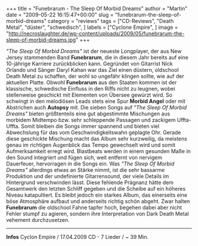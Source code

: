 +++
title = "Funebrarum - The Sleep Of Morbid Dreams"
author = "Martin"
date = "2009-05-22 16:15:47+00:00"
slug = "funebrarum-the-sleep-of-morbid-dreams"
category = "reviews"
tags = ["CD-Reviews", "Death Metal", "düster", "schwedisch", ]
labels = ["Cyclone Empire", ]
image = "http://necroslaughter.de/wp-content/uploads/2009/05/funebrarum-the-sleep-of-morbid-dreams.jpg"
+++

_"The Sleep Of Morbid Dreams"_ ist der neueste Longplayer, der aus New Jersey stammenden Band **Funebrarum**, die in diesem Jahr bereits auf eine 10-jährige Karriere zurückblicken kann. Gegründet von Gitarrist Nick Orlando und Sänger Daryl Kahan war das Ziel einen düstern, oldschool Death Metal zu schaffen, der wohl so ungefähr klingen sollte, wie auf der aktuellen Platte.
Obwohl **Funebrarum** aus den Staaten kommen ist der klassische, schwedische Einfluss in den Riffs nicht zu leugnen, wobei stellenweise geschickt mit Elementen von Übersee gewürzt wird. So schwingt in den melodiösen Leads stets eine Spur **Morbid Angel** oder mit Abstrichen auch **Autopsy** mit.
Die sieben Songs auf _"The Sleep Of Morbid Dreams"_ bieten größtenteils eine gut abgestimmte Mischungen aus morbidem Midtempo bzw. sehr schleppende Passagen und zackigem Uffta-Uffta. Somit bleiben die Songs immer spannend und bieten viel Abwechslung für das vom Geschwindigkeitswahn geplagte Ohr. Gerade diese geschickte Mischung macht das Album sehr kurzweilig, da meistens genau im richtigen Augenblick das Tempo gewechselt wird und somit Aufmerksamkeit erregt wird. Blastbeats werden in einem gesunden Maße in den Sound integriert und fügen sich, weit entfernt von nervigem Dauerfeuer, hervorragen in die Songs ein.
Was _"The Sleep Of Morbid Dreams"_ allerdings etwas an Stärke nimmt, ist die sehr bassarme Produktion und der undefinierte Gitarrensound, der viele Details im Hintergrund verschwinden lässt. Diese fehlende Prägnanz hätte dem Gesamtwerk den letzten Schliff gegeben und die Scheibe auf ein höheres Niveau katapultiert.
Es bleibt jedoch ein starkes Album, das einerseits eine böse Atmosphäre aufbaut und anderseits richtig schön abgeht. Zwar halten **Funebrarum** die oldschool Fahne tapfer hoch, begehen dabei aber nicht Fehler stumpf zu agieren, sondern ihre Interpretation von Dark Death Metal vehement durchzusetzen.





---
**Infos**
Cyclon Empire / 17.04.2009
CD - 7 Lieder / ~ 39 Min.
